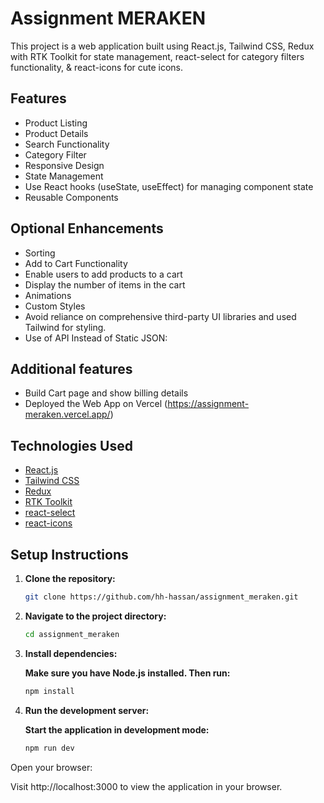 # Assignment MERAKEN

This project is a web application built using React.js, Tailwind CSS, Redux with RTK Toolkit for state management, react-select for category filters functionality, & react-icons for cute icons.

## Features

- Product Listing
- Product Details
- Search Functionality
- Category Filter
- Responsive Design
- State Management
- Use React hooks (useState, useEffect) for managing component state
- Reusable Components

## Optional Enhancements

- Sorting
- Add to Cart Functionality
- Enable users to add products to a cart
- Display the number of items in the cart
- Animations
- Custom Styles
- Avoid reliance on comprehensive third-party UI libraries and used Tailwind for styling.
- Use of API Instead of Static JSON:

## Additional features

- Build Cart page and show billing details
- Deployed the Web App on Vercel (https://assignment-meraken.vercel.app/)

## Technologies Used

- [React.js](https://reactjs.org/)
- [Tailwind CSS](https://tailwindcss.com/)
- [Redux](https://redux.js.org/)
- [RTK Toolkit](https://redux-toolkit.js.org/)
- [react-select](https://react-select.com/)
- [react-icons](https://react-icons.github.io/react-icons/)

## Setup Instructions

1. **Clone the repository:**

   ```bash
   git clone https://github.com/hh-hassan/assignment_meraken.git

2. **Navigate to the project directory:**
    
   ```bash
   cd assignment_meraken

3. **Install dependencies:**

    **Make sure you have Node.js installed. Then run:**

    ```bash
    npm install

4. **Run the development server:**

    **Start the application in development mode:**

    ```bash
    npm run dev

Open your browser:

Visit http://localhost:3000 to view the application in your browser.
